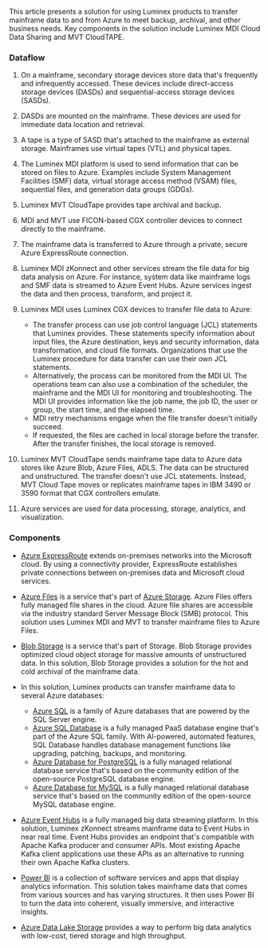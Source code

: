This article presents a solution for using Luminex products to transfer mainframe data to and from Azure to meet backup, archival, and other business needs. Key components in the solution include Luminex MDI Cloud Data Sharing and MVT CloudTAPE.

### Dataflow

1. On a mainframe, secondary storage devices store data that's frequently and infrequently accessed. These devices include direct-access storage devices (DASDs) and sequential-access storage devices (SASDs).

1. DASDs are mounted on the mainframe. These devices are used for immediate data location and retrieval.

1. A tape is a type of SASD that's attached to the mainframe as external storage. Mainframes use virtual tapes (VTL) and physical tapes.

1. The Luminex MDI platform is used to send information that can be stored on files to Azure. Examples include System Management Facilities (SMF) data, virtual storage access method (VSAM) files, sequential files, and generation data groups (GDGs).

1. Luminex MVT CloudTape provides tape archival and backup.

1. MDI and MVT use FICON-based CGX controller devices to connect directly to the mainframe.

1. The mainframe data is transferred to Azure through a private, secure Azure ExpressRoute connection.

1. Luminex MDI zKonnect and other services stream the file data for big data analysis on Azure. For instance, system data like mainframe logs and SMF data is streamed to Azure Event Hubs. Azure services ingest the data and then process, transform, and project it.

1. Luminex MDI uses Luminex CGX devices to transfer file data to Azure:
   - The transfer process can use job control language (JCL) statements that Luminex provides. These statements specify information about input files, the Azure destination, keys and security information, data transformation, and cloud file formats. Organizations that use the Luminex procedure for data transfer can use their own JCL statements.
   - Alternatively, the process can be monitored from the MDI UI. The operations team can also use a combination of the scheduler, the mainframe and the MDI UI for monitoring and troubleshooting. The MDI UI provides information like the job name, the job ID, the user or group, the start time, and the elapsed time.
   - MDI retry mechanisms engage when the file transfer doesn't initially succeed.
   - If requested, the files are cached in local storage before the transfer. After the transfer finishes, the local storage is removed.

1. Luminex MVT CloudTape sends mainframe tape data to Azure data stores like Azure Blob, Azure Files, ADLS. The data can be structured and unstructured. The transfer doesn't use JCL statements. Instead, MVT Cloud Tape moves or replicates mainframe tapes in IBM 3490 or 3590 format that CGX controllers emulate.

1. Azure services are used for data processing, storage, analytics, and visualization.

### Components

- [Azure ExpressRoute](https://azure.microsoft.com/en-us/products/expressroute) extends on-premises networks into the Microsoft cloud. By using a connectivity provider, ExpressRoute establishes private connections between on-premises data and Microsoft cloud services.

- [Azure Files](https://azure.microsoft.com/products/storage/files) is a service that's part of [Azure Storage](https://learn.microsoft.com/en-us/azure/storage/common/storage-introduction). Azure Files offers fully managed file shares in the cloud. Azure file shares are accessible via the industry standard Server Message Block (SMB) protocol. This solution uses Luminex MDI and MVT to transfer mainframe files to Azure Files.

- [Blob Storage](https://azure.microsoft.com/products/storage/blobs) is a service that's part of Storage. Blob Storage provides optimized cloud object storage for massive amounts of unstructured data. In this solution, Blob Storage provides a solution for the hot and cold archival of the mainframe data.

- In this solution, Luminex products can transfer mainframe data to several Azure databases:

  - [Azure SQL](https://azure.microsoft.com/services/azure-sql) is a family of Azure databases that are powered by the SQL Server engine.
  - [Azure SQL Database](https://azure.microsoft.com/services/sql-database) is a fully managed PaaS database engine that's part of the Azure SQL family. With AI-powered, automated features, SQL Database handles database management functions like upgrading, patching, backups, and monitoring.
  - [Azure Database for PostgreSQL](https://azure.microsoft.com/services/postgresql) is a fully managed relational database service that's based on the community edition of the open-source PostgreSQL database engine.
  - [Azure Database for MySQL](https://azure.microsoft.com/products/mysql) is a fully managed relational database service that's based on the community edition of the open-source MySQL database engine.

- [Azure Event Hubs](https://azure.microsoft.com/services/event-hubs) is a fully managed big data streaming platform. In this solution, Luminex zKonnect streams mainframe data to Event Hubs in near real time. Event Hubs provides an endpoint that's compatible with Apache Kafka producer and consumer APIs. Most existing Apache Kafka client applications use these APIs as an alternative to running their own Apache Kafka clusters.

- [Power BI](https://powerbi.microsoft.com/) is a collection of software services and apps that display analytics information. This solution takes mainframe data that comes from various sources and has varying structures. It then uses Power BI to turn the data into coherent, visually immersive, and interactive insights.

- [Azure Data Lake Storage](https://azure.microsoft.com/en-us/products/storage/data-lake-storage/) provides a way to perform big data analytics with low-cost, tiered storage and high throughput.